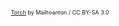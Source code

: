 <div style="width: 40%; margin: auto;">
    <script id="asciicast-548330" src="https://asciinema.org/a/548330.js" async data-autoplay="true" data-speed="32"></script>
</div>

<p style="text-align: center; font-size: xx-small;"><a href="https://commons.wikimedia.org/wiki/File:Torch.svg">Torch</a> by Mailtoanton / CC BY-SA 3.0</p>
